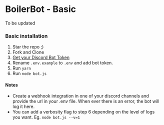 # BoilerBot - Basic

To be updated

### Basic installation

1. Star the repo ;)
2. Fork and Clone
3. [Get your Discord Bot Token](https://anidiots.guide/getting-started/getting-started-long-version)
4. Rename `.env.example` to `.env` and add bot token.
5. Run `yarn`
6. Run `node bot.js`

#### Notes

-   Create a webhook integration in one of your discord channels and provide the url in your .env file. When ever there is an error, the bot will log it here.
-   You can add a verbosity flag to step 6 depending on the level of logs you want. Eg. `node bot.js --v=1`

